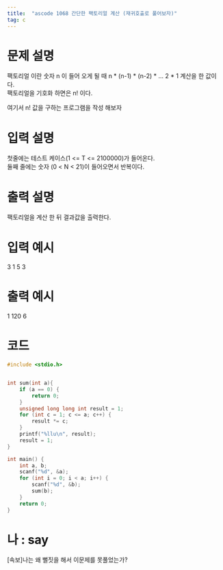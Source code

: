 ```yaml
---
title:  "ascode 1068 간단한 팩토리얼 계산 (재귀호출로 풀어보자)"
tag: c
---
```


# 문제 설명
팩토리얼 이란 숫자 n 이 들어 오게 될 때 n * (n-1) * (n-2) * ... 2 * 1 계산을 한 값이다. <br>
팩토리얼을 기호화 하면은 n! 이다. <br>

여기서 n! 값을 구하는 프로그램을 작성 해보자 
# 입력 설명
첫줄에는 테스트 케이스(1 <= T <= 2100000)가 들어온다. <br>
둘째 줄에는 숫자 (0 < N < 21)이 들어오면서 반복이다. <br>
# 출력 설명
팩토리얼을 계산 한 뒤 결과값을 출력한다.
# 입력 예시
3
1
5
3
# 출력 예시
1
120
6

# 코드

```c
#include <stdio.h> 


int sum(int a){
    if (a == 0) {
        return 0;
    }
    unsigned long long int result = 1;
    for (int c = 1; c <= a; c++) {
        result *= c;
    }
    printf("%llu\n", result);
    result = 1;
}

int main() {
    int a, b;
    scanf("%d", &a);
    for (int i = 0; i < a; i++) {
        scanf("%d", &b);
        sum(b);
    }
    return 0;
}


```

# 나 : say
[속보]나는 왜 뻘짓을 해서 이문제를 못풀었는가?
